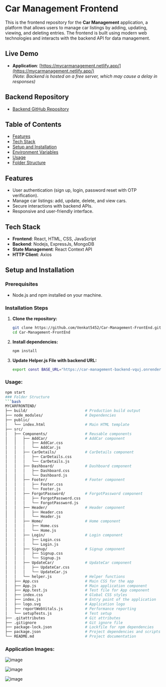 # Car Management Frontend

This is the frontend repository for the **Car Management** application, a platform that allows users to manage car listings by adding, updating, viewing, and deleting entries. The frontend is built using modern web technologies and interacts with the backend API for data management.

## Live Demo
- **Application**: [https://mycarmanagement.netlify.app/](https://mycarmanagement.netlify.app/)  
  *(Note: Backend is hosted on a free server, which may cause a delay in responses)*

## Backend Repository
- [Backend GitHub Repository](https://github.com/Venkat5452/Car-Management-Backend)


## Table of Contents
- [Features](#features)
- [Tech Stack](#tech-stack)
- [Setup and Installation](#setup-and-installation)
- [Environment Variables](#environment-variables)
- [Usage](#usage)
- [Folder Structure](#folder-structure)

## Features
- User authentication (sign up, login, password reset with OTP verification).
- Manage car listings: add, update, delete, and view cars.
- Secure interactions with backend APIs.
- Responsive and user-friendly interface.

## Tech Stack
- **Frontend**: React, HTML, CSS, JavaScript
- **Backend**: Nodejs, ExpressJs, MongoDB
- **State Management**: React Context API
- **HTTP Client**: Axios

## Setup and Installation

### Prerequisites
- Node.js and npm installed on your machine.

### Installation Steps
1. **Clone the repository:**
   ```bash
   git clone https://github.com/Venkat5452/Car-Management-FrontEnd.git
   cd Car-Management-FrontEnd
2. **Install dependencies:**
   ```bash
   npm install
3. **Update Helper.js File with backend URL:**
   ```bash
   export const BASE_URL="https://car-management-backend-vquj.onrender.com";

### Usage:
   ```bash
   npm start
### Folder Structure
```bash
MYCARFRONTEND/
├── build/                          # Production build output
├── node_modules/                   # Dependencies
├── public/
│   └── index.html                  # Main HTML template
├── src/
│   ├── Components/                 # Reusable components
│   │   ├── AddCar/                 # AddCar component
│   │   │   ├── AddCar.css
│   │   │   └── AddCar.js
│   │   ├── CarDetails/             # CarDetails component
│   │   │   ├── CarDetails.css
│   │   │   └── CarDetails.js
│   │   ├── Dashboard/              # Dashboard component
│   │   │   ├── Dashboard.css
│   │   │   └── Dashboard.js
│   │   ├── Footer/                 # Footer component
│   │   │   ├── Footer.css
│   │   │   └── Footer.js
│   │   ├── ForgotPassword/         # ForgotPassword component
│   │   │   ├── ForgotPassword.css
│   │   │   └── ForgotPassword.js
│   │   ├── Header/                 # Header component
│   │   │   ├── Header.css
│   │   │   └── Header.js
│   │   ├── Home/                   # Home component
│   │   │   ├── Home.css
│   │   │   └── Home.js
│   │   ├── Login/                  # Login component
│   │   │   ├── Login.css
│   │   │   └── Login.js
│   │   ├── Signup/                 # Signup component
│   │   │   ├── Signup.css
│   │   │   └── Signup.js
│   │   ├── UpdateCar/              # UpdateCar component
│   │   │   ├── UpdateCar.css
│   │   │   └── UpdateCar.js
│   │   └── helper.js               # Helper functions
│   ├── App.css                     # Main CSS for the app
│   ├── App.js                      # Main application component
│   ├── App.test.js                 # Test file for App component
│   ├── index.css                   # Global CSS styles
│   ├── index.js                    # Entry point of the application
│   ├── logo.svg                    # Application logo
│   ├── reportWebVitals.js          # Performance reporting
│   └── setupTests.js               # Test setup
├── .gitattributes                  # Git attributes
├── .gitignore                      # Git ignore file
├── package-lock.json               # Lockfile for npm dependencies
├── package.json                    # Project dependencies and scripts
└── README.md                       # Project documentation
```
### Application Images:

![image](https://github.com/user-attachments/assets/f564aac0-5730-48b4-ba66-609bb8acbc59)

![image](https://github.com/user-attachments/assets/3752b78b-76fe-427f-9b4e-f1cabe63b51c)

![image](https://github.com/user-attachments/assets/c14b82ce-5428-43b3-9409-a1cf5aaa5361)




